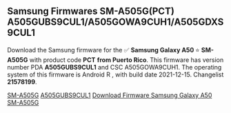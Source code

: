 <h2>Samsung Firmwares SM-A505G(PCT) A505GUBS9CUL1/A505GOWA9CUH1/A505GDXS9CUL1</h2>
Download the Samsung firmware for the ✅ <strong>Samsung Galaxy A50 </strong> ⭐ <strong>SM-A505G</strong> with product code <strong>PCT</strong> <strong> from Puerto Rico</strong>. This firmware has version number PDA <strong>A505GUBS9CUL1</strong> and CSC A505GOWA9CUH1. The operating system of this firmware is Android R , with build date 2021-12-15. Changelist <strong>21578199</strong>.


[SM-A505G](https://samfirm.shop/samsung/model/SM-A505G)
[A505GUBS9CUL1](https://samfirm.shop/samsung/pda/A505GUBS9CUL1)
[Download Firmware Samsung Galaxy A50 SM-A505G](https://samfirm.shop/samsung/firmware/482664)
